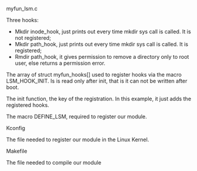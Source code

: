 myfun_lsm.c


  Three hooks: 

  - Mkdir inode_hook, just prints out every time mkdir sys call is called. It is not registered;
  - Mkdir path_hook, just prints out every time mkdir sys call is called. It is registered;
  - Rmdir path_hook, it gives permission to remove a directory only to root user, else returns a permission error.

  The array of struct myfun_hooks[] used to register hooks via the macro LSM_HOOK_INIT. Is is read only after init, that is it can not be written after boot. 

  The init function, the key of the registration. In this example, it just adds the registered hooks. 

  The macro DEFINE_LSM, required to register our module. 
 
 
Kconfig


  The file needed to register our module in the Linux Kernel. 
  
  
Makefile 


  The file needed to compile our module
